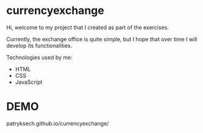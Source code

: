 # currencyexchange

Hi, welcome to my project that I created as part of the exercises.

Currently, the exchange office is quite simple, but I hope that over time I will develop its functionalities.

Technologies used by me:
- HTML
- CSS
- JavaScript

# DEMO
patryksech.github.io/currencyexchange/
